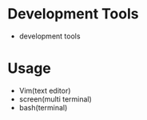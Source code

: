 # Development Tools
* development tools

# Usage
* Vim(text editor)
* screen(multi terminal)
* bash(terminal)

